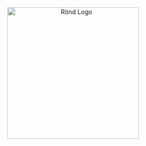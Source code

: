<div align="center">

  <img alt="Rönd Logo" src="https://user-images.githubusercontent.com/7142570/173044709-c788b29a-7eb4-442d-8392-6404d6251c4c.png" width="300" />
  <br/><br/>

</div>
